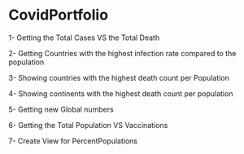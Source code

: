 # CovidPortfolio


1- Getting the Total Cases VS the Total Death

2- Getting Countries with the highest infection rate compared to the population

3- Showing countries with the highest death count per Population

4- Showing continents with the highest death count per population

5- Getting new Global numbers

6-  Getting the Total Population VS Vaccinations

7- Create View for PercentPopulations

